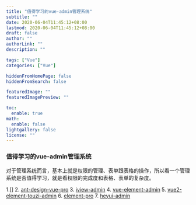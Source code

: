 ```yaml
---
title: "值得学习的vue-admin管理系统"
subtitle: ""
date: 2020-06-04T11:45:12+08:00
lastmod: 2020-06-04T11:45:12+08:00
draft: false
author: ""
authorLink: ""
description: ""

tags: ["Vue"]
categories: ["Vue"]

hiddenFromHomePage: false
hiddenFromSearch: false

featuredImage: ""
featuredImagePreview: ""

toc:
  enable: true
math:
  enable: false
lightgallery: false
license: ""
---
```


### 值得学习的vue-admin管理系统

对于管理系统而言，基本上就是权限的管理、表单跟表格的操作，所以看一个管理系统是否值得学习，就是看权限的完成度和表格、表单的复杂度。


1.[]
2. [ant-design-vue-pro](https://github.com/vueComponent/ant-design-vue-pro)
3. [iview-admin](https://github.com/iview/iview-admin)
4. [vue-element-admin](https://github.com/PanJiaChen/vue-element-admin)
5. [vue2-element-touzi-admin](https://github.com/wdlhao/vue2-element-touzi-admin)
6. [element-pro](https://github.com/qidaizhe11/element-pro)
7. [heyui-admin](https://github.com/heyui/heyui-admin)
